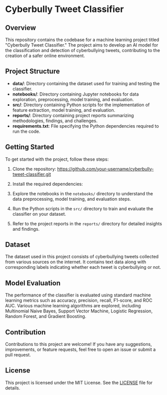 # Cyberbully Tweet Classifier

## Overview
This repository contains the codebase for a machine learning project titled "Cyberbully Tweet Classifier." The project aims to develop an AI model for the classification and detection of cyberbullying tweets, contributing to the creation of a safer online environment.

## Project Structure
- **data/**: Directory containing the dataset used for training and testing the classifier.
- **notebooks/**: Directory containing Jupyter notebooks for data exploration, preprocessing, model training, and evaluation.
- **src/**: Directory containing Python scripts for the implementation of feature extraction, model training, and evaluation.
- **reports/**: Directory containing project reports summarizing methodologies, findings, and challenges.
- **requirements.txt**: File specifying the Python dependencies required to run the code.

## Getting Started
To get started with the project, follow these steps:

1. Clone the repository: https://github.com/your-username/cyberbully-tweet-classifier.git

2. Install the required dependencies:

3. Explore the notebooks in the `notebooks/` directory to understand the data preprocessing, model training, and evaluation steps.
4. Run the Python scripts in the `src/` directory to train and evaluate the classifier on your dataset.
5. Refer to the project reports in the `reports/` directory for detailed insights and findings.

## Dataset
The dataset used in this project consists of cyberbullying tweets collected from various sources on the internet. It contains text data along with corresponding labels indicating whether each tweet is cyberbullying or not.

## Model Evaluation
The performance of the classifier is evaluated using standard machine learning metrics such as accuracy, precision, recall, F1-score, and ROC AUC. Various machine learning algorithms are explored, including Multinomial Naive Bayes, Support Vector Machine, Logistic Regression, Random Forest, and Gradient Boosting.

## Contribution
Contributions to this project are welcome! If you have any suggestions, improvements, or feature requests, feel free to open an issue or submit a pull request.

## License
This project is licensed under the MIT License. See the [LICENSE](LICENSE) file for details.



